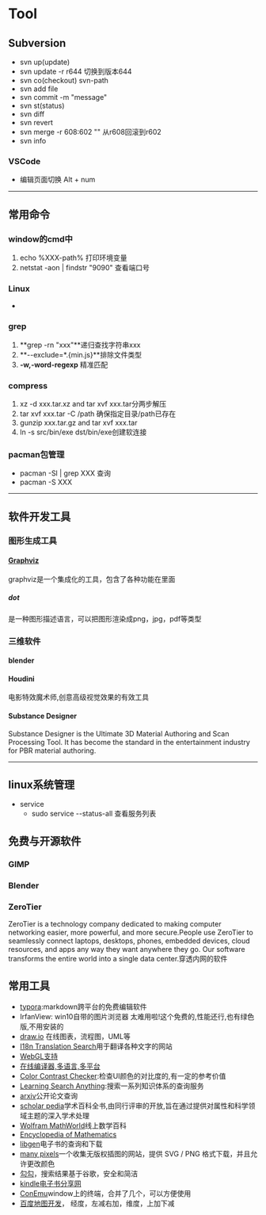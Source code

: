 # Tool
    

## Subversion

- svn up(update) 
- svn update -r r644 切换到版本644
- svn co(checkout) svn-path
- svn add file
- svn commit -m "message"
- svn st(status)
- svn diff
- svn revert
- svn merge -r 608:602 "" 从r608回滚到r602
- svn info


### VSCode
- 编辑页面切换 Alt + num

***

## 常用命令

### window的cmd中
1. echo %XXX-path% 打印环境变量
2. netstat -aon | findstr "9090" 查看端口号

### Linux
- 

### grep
1. **grep -rn "xxx"**递归查找字符串xxx
2. **--exclude=*.{min.js}**排除文件类型
3. **-w,-word-regexp** 精准匹配
### compress
1. xz -d xxx.tar.xz and tar xvf xxx.tar分两步解压 
2. tar xvf xxx.tar -C /path 确保指定目录/path已存在
3. gunzip xxx.tar.gz and tar xvf xxx.tar
4. ln -s src/bin/exe dst/bin/exe创建软连接

### pacman包管理

- pacman -Sl | grep XXX 查询
- pacman -S XXX

***

## 软件开发工具
### 图形生成工具

#### [Graphviz](<http://graphviz.org/>) 

graphviz是一个集成化的工具，包含了各种功能在里面

##### dot

是一种图形描述语言，可以把图形渲染成png，jpg，pdf等类型

### 三维软件
#### blender
#### Houdini
电影特效魔术师,创意高级视觉效果的有效工具
#### Substance Designer
Substance Designer is the Ultimate 3D Material Authoring and Scan Processing Tool. It has become the standard in the entertainment industry for PBR material authoring.

***

## linux系统管理
- service
    * sudo service --status-all 查看服务列表

## 免费与开源软件
### GIMP

### Blender

### ZeroTier
ZeroTier is a technology company dedicated to making computer networking easier, more powerful, and more secure.People use ZeroTier to seamlessly connect laptops, desktops, phones, embedded devices, cloud resources, and apps any way they want anywhere they go. Our software transforms the entire world into a single data center.穿透内网的软件

## 常用工具
- [typora](https://www.typora.io):markdown跨平台的免费编辑软件
- IrfanView: win10自带的图片浏览器 太难用啦!这个免费的,性能还行,也有绿色版,不用安装的
- [draw.io](https://www.draw.io/) 在线图表，流程图，UML等
- [I18n Translation Search](https://i18ns.com/)用于翻译各种文字的网站
- [WebGL支持](http://webglreport.com)
- [在线编译器,多语言,多平台](http://godbolt.org)
- [Color Contrast Checker](https://webaim.org/resources/contrastchecker/):检查UI颜色的对比度的,有一定的参考价值
- [Learning Search Anything](https://learn-anything.xyz):搜索一系列知识体系的查询服务
- [arxiv](https://arxiv.org/)公开论文查询
- [scholar pedia](http://www.scholarpedia.org/article/Main_Page)学术百科全书,由同行评审的开放,旨在通过提供对属性和科学领域主题的深入学术处理
- [Wolfram MathWorld](http://mathworld.wolfram.com/)线上数学百科
- [Encyclopedia of Mathematics](https://www.encyclopediaofmath.org/index.php/Main_Page)
- [libgen](http://libgen.io/)电子书的查询和下载
- [many pixels](https://gallery.manypixels.co/)一个收集无版权插图的网站，提供 SVG / PNG 格式下载，并且允许更改颜色
- [勾勾](https://github.com/zenuo/gogo)，搜索结果基于谷歌，安全和简洁
- [kindle电子书分享网](https://kindle.51nazhun.pub/)
- [ConEmu](https://www.fosshub.com/ConEmu.html)window上的终端，合并了几个，可以方便使用
- [百度地图开发](http://lbsyun.baidu.com/index.php?title=%E9%A6%96%E9%A1%B5)， 经度，左减右加，维度，上加下减

